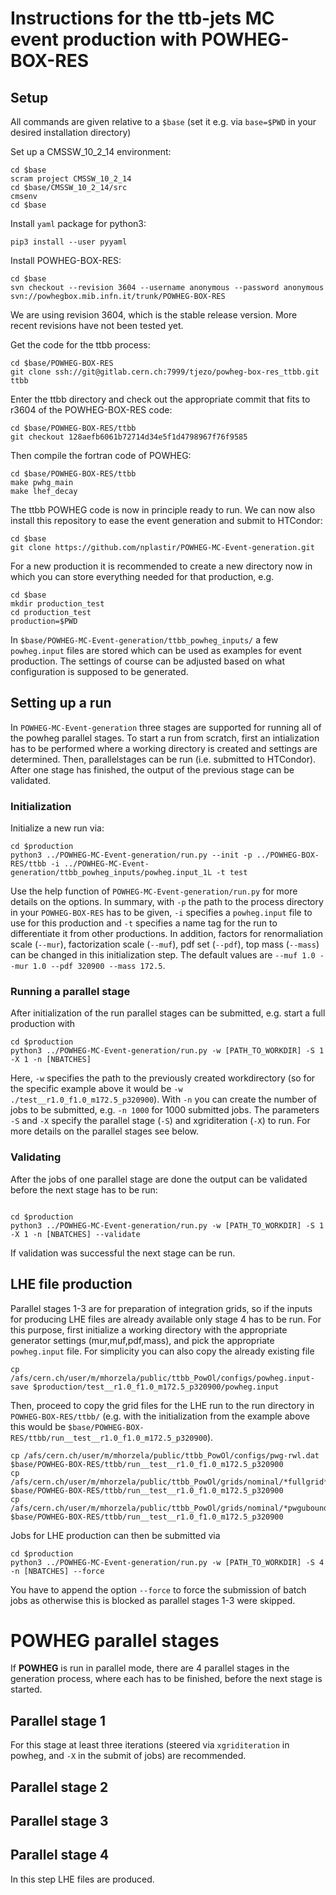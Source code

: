 # Instructions for the ttb-jets MC event production with POWHEG-BOX-RES

## Setup

All commands are given relative to a `$base` (set it e.g. via `base=$PWD` in your desired installation directory)

Set up a CMSSW_10_2_14 environment:
```
cd $base
scram project CMSSW_10_2_14
cd $base/CMSSW_10_2_14/src
cmsenv
cd $base
```
Install `yaml` package for python3:
```
pip3 install --user pyyaml
```

Install POWHEG-BOX-RES:
```
cd $base
svn checkout --revision 3604 --username anonymous --password anonymous svn://powhegbox.mib.infn.it/trunk/POWHEG-BOX-RES
```
We are using revision 3604, which is the stable release version. More recent revisions have not been tested yet.

Get the code for the ttbb process:
```
cd $base/POWHEG-BOX-RES
git clone ssh://git@gitlab.cern.ch:7999/tjezo/powheg-box-res_ttbb.git ttbb
```
Enter the ttbb directory and check out the appropriate commit that fits to r3604 of the POWHEG-BOX-RES code:
```
cd $base/POWHEG-BOX-RES/ttbb
git checkout 128aefb6061b72714d34e5f1d4798967f76f9585
```
Then compile the fortran code of POWHEG:
```
cd $base/POWHEG-BOX-RES/ttbb
make pwhg_main
make lhef_decay
```

The ttbb POWHEG code is now in principle ready to run. We can now also install this repository to ease the event generation and submit to HTCondor:
```
cd $base
git clone https://github.com/nplastir/POWHEG-MC-Event-generation.git
```

For a new production it is recommended to create a new directory now in which you can store everything needed for that production, e.g.
```
cd $base
mkdir production_test
cd production_test
production=$PWD
```

In `$base/POWHEG-MC-Event-generation/ttbb_powheg_inputs/` a few `powheg.input` files are stored which can be used as examples for event production. The settings of course can be adjusted based on what configuration is supposed to be generated.

## Setting up a run

In `POWHEG-MC-Event-generation` three stages are supported for running all of the powheg parallel stages. 
To start a run from scratch, first an intialization has to be performed where a working directory is created and settings are determined.
Then, parallelstages can be run (i.e. submitted to HTCondor).
After one stage has finished, the output of the previous stage can be validated.

### Initialization

Initialize a new run via:
```
cd $production
python3 ../POWHEG-MC-Event-generation/run.py --init -p ../POWHEG-BOX-RES/ttbb -i ../POWHEG-MC-Event-generation/ttbb_powheg_inputs/powheg.input_1L -t test
```
Use the help function of `POWHEG-MC-Event-generation/run.py` for more details on the options.
In summary, with `-p` the path to the process directory in your `POWHEG-BOX-RES` has to be given, `-i` specifies a `powheg.input` file to use for this production and `-t` specifies a name tag for the run to differentiate it from other productions.
In addition, factors for renormaliation scale (`--mur`), factorization scale (`--muf`), pdf set (`--pdf`), top mass (`--mass`) can be changed in this initialization step. The default values are `--muf 1.0 --mur 1.0 --pdf 320900 --mass 172.5`.

### Running a parallel stage

After initialization of the run parallel stages can be submitted, e.g. start a full production with
```
cd $production
python3 ../POWHEG-MC-Event-generation/run.py -w [PATH_TO_WORKDIR] -S 1 -X 1 -n [NBATCHES]
```
Here, `-w` specifies the path to the previously created workdirectory (so for the specific example above it would be `-w ./test__r1.0_f1.0_m172.5_p320900`). With `-n` you can create the number of jobs to be submitted, e.g. `-n 1000` for 1000 submitted jobs.
The parameters `-S` and `-X` specify the parallel stage (`-S`) and xgriditeration (`-X`) to run. For more details on the parallel stages see below.

### Validating

After the jobs of one parallel stage are done the output can be validated before the next stage has to be run:
```

cd $production
python3 ../POWHEG-MC-Event-generation/run.py -w [PATH_TO_WORKDIR] -S 1 -X 1 -n [NBATCHES] --validate
```
If validation was successful the next stage can be run.


## LHE file production

Parallel stages 1-3 are for preparation of integration grids, so if the inputs for producing LHE files are already available only stage 4 has to be run.
For this purpose, first initialize a working directory with the appropriate generator settings (mur,muf,pdf,mass), and pick the appropriate `powheg.input` file. For simplicity you can also copy the already existing file
```
cp /afs/cern.ch/user/m/mhorzela/public/ttbb_PowOl/configs/powheg.input-save $production/test__r1.0_f1.0_m172.5_p320900/powheg.input
```
Then, proceed to copy the grid files for the LHE run to the run directory in `POWHEG-BOX-RES/ttbb/` (e.g. with the initialization from the example above this would be `$base/POWHEG-BOX-RES/ttbb/run__test__r1.0_f1.0_m172.5_p320900`).
```
cp /afs/cern.ch/user/m/mhorzela/public/ttbb_PowOl/configs/pwg-rwl.dat $base/POWHEG-BOX-RES/ttbb/run__test__r1.0_f1.0_m172.5_p320900
cp /afs/cern.ch/user/m/mhorzela/public/ttbb_PowOl/grids/nominal/*fullgrid* $base/POWHEG-BOX-RES/ttbb/run__test__r1.0_f1.0_m172.5_p320900
cp /afs/cern.ch/user/m/mhorzela/public/ttbb_PowOl/grids/nominal/*pwgubound* $base/POWHEG-BOX-RES/ttbb/run__test__r1.0_f1.0_m172.5_p320900
```
Jobs for LHE production can then be submitted via
```
cd $production
python3 ../POWHEG-MC-Event-generation/run.py -w [PATH_TO_WORKDIR] -S 4 -n [NBATCHES] --force
```
You have to append the option `--force` to force the submission of batch jobs as otherwise this is blocked as parallel stages 1-3 were skipped.

# POWHEG parallel stages
If **POWHEG** is run in parallel mode, there are 4 parallel stages in the generation process, where each has to be finished, before the next stage is started.

## Parallel stage 1
For this stage at least three iterations (steered via `xgriditeration` in powheg, and `-X` in the submit of jobs) are recommended.

## Parallel stage 2

## Parallel stage 3

## Parallel stage 4
In this step LHE files are produced.
